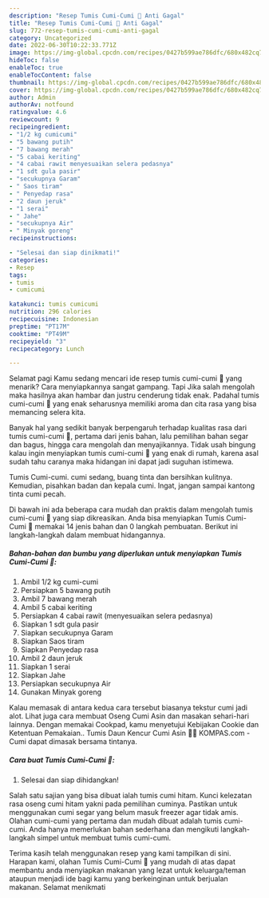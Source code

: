 ```yaml
---
description: "Resep Tumis Cumi-Cumi 🦑 Anti Gagal"
title: "Resep Tumis Cumi-Cumi 🦑 Anti Gagal"
slug: 772-resep-tumis-cumi-cumi-anti-gagal
category: Uncategorized
date: 2022-06-30T10:22:33.771Z
image: https://img-global.cpcdn.com/recipes/0427b599ae786dfc/680x482cq70/tumis-cumi-cumi-foto-resep-utama.jpg
hideToc: false
enableToc: true
enableTocContent: false
thumbnail: https://img-global.cpcdn.com/recipes/0427b599ae786dfc/680x482cq70/tumis-cumi-cumi-foto-resep-utama.jpg
cover: https://img-global.cpcdn.com/recipes/0427b599ae786dfc/680x482cq70/tumis-cumi-cumi-foto-resep-utama.jpg
author: Admin
authorAv: notfound
ratingvalue: 4.6
reviewcount: 9
recipeingredient:
- "1/2 kg cumicumi"
- "5 bawang putih"
- "7 bawang merah"
- "5 cabai keriting"
- "4 cabai rawit menyesuaikan selera pedasnya"
- "1 sdt gula pasir"
- "secukupnya Garam"
- " Saos tiram"
- " Penyedap rasa"
- "2 daun jeruk"
- "1 serai"
- " Jahe"
- "secukupnya Air"
- " Minyak goreng"
recipeinstructions:

- "Selesai dan siap dinikmati!"
categories:
- Resep
tags:
- tumis
- cumicumi

katakunci: tumis cumicumi 
nutrition: 296 calories
recipecuisine: Indonesian
preptime: "PT17M"
cooktime: "PT49M"
recipeyield: "3"
recipecategory: Lunch

---
```



Selamat pagi Kamu sedang mencari ide resep tumis cumi-cumi 🦑 yang menarik? Cara menyiapkannya sangat gampang. Tapi Jika salah mengolah maka hasilnya akan hambar dan justru cenderung tidak enak. Padahal tumis cumi-cumi 🦑 yang enak seharusnya memiliki aroma dan cita rasa yang bisa memancing selera kita.


Banyak hal yang sedikit banyak berpengaruh terhadap kualitas rasa dari tumis cumi-cumi 🦑, pertama dari jenis bahan, lalu pemilihan bahan segar dan bagus, hingga cara mengolah dan menyajikannya. Tidak usah bingung kalau ingin menyiapkan tumis cumi-cumi 🦑 yang enak di rumah, karena asal sudah tahu caranya maka hidangan ini dapat jadi suguhan istimewa.

Tumis Cumi-cumi. cumi sedang, buang tinta dan bersihkan kulitnya. Kemudian, pisahkan badan dan kepala cumi. Ingat, jangan sampai kantong tinta cumi pecah.


Di bawah ini ada beberapa cara mudah dan praktis dalam mengolah tumis cumi-cumi 🦑 yang siap dikreasikan. Anda bisa menyiapkan Tumis Cumi-Cumi 🦑 memakai 14 jenis bahan dan 0 langkah pembuatan. Berikut ini langkah-langkah dalam membuat hidangannya.

<!--inarticleads1-->

##### Bahan-bahan dan bumbu yang diperlukan untuk menyiapkan Tumis Cumi-Cumi 🦑:

1. Ambil 1/2 kg cumi-cumi
1. Persiapkan 5 bawang putih
1. Ambil 7 bawang merah
1. Ambil 5 cabai keriting
1. Persiapkan 4 cabai rawit (menyesuaikan selera pedasnya)
1. Siapkan 1 sdt gula pasir
1. Siapkan secukupnya Garam
1. Siapkan  Saos tiram
1. Siapkan  Penyedap rasa
1. Ambil 2 daun jeruk
1. Siapkan 1 serai
1. Siapkan  Jahe
1. Persiapkan secukupnya Air
1. Gunakan  Minyak goreng


Kalau memasak di antara kedua cara tersebut biasanya tekstur cumi jadi alot. Lihat juga cara membuat Oseng Cumi Asin dan masakan sehari-hari lainnya. Dengan memakai Cookpad, kamu menyetujui Kebijakan Cookie dan Ketentuan Pemakaian.. Tumis Daun Kencur Cumi Asin 🦑🥬 KOMPAS.com - Cumi dapat dimasak bersama tintanya. 

<!--inarticleads2-->

##### Cara buat Tumis Cumi-Cumi 🦑:


1. Selesai dan siap dihidangkan!

Salah satu sajian yang bisa dibuat ialah tumis cumi hitam. Kunci kelezatan rasa oseng cumi hitam yakni pada pemilihan cuminya. Pastikan untuk menggunakan cumi segar yang belum masuk freezer agar tidak amis. Olahan cumi-cumi yang pertama dan mudah dibuat adalah tumis cumi-cumi. Anda hanya memerlukan bahan sederhana dan mengikuti langkah-langkah simpel untuk membuat tumis cumi-cumi. 

Terima kasih telah menggunakan resep yang kami tampilkan di sini. Harapan kami, olahan Tumis Cumi-Cumi 🦑 yang mudah di atas dapat membantu anda menyiapkan makanan yang lezat untuk keluarga/teman ataupun menjadi ide bagi kamu yang berkeinginan untuk berjualan makanan. Selamat menikmati
